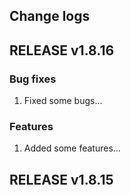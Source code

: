 ## Change logs

## RELEASE v1.8.16
### Bug fixes
1. Fixed some bugs...
### Features
1. Added some features...

## RELEASE v1.8.15